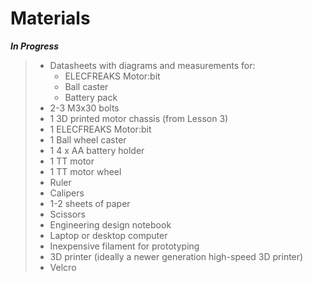 # Materials
***In Progress***
> - Datasheets with diagrams and measurements for:
>   - ELECFREAKS Motor:bit
>   - Ball caster
>   - Battery pack
> - 2-3 M3x30 bolts
> - 1 3D printed motor chassis (from Lesson 3)
> - 1 ELECFREAKS Motor:bit
> - 1 Ball wheel caster
> - 1 4 x AA battery holder
> - 1 TT motor
> - 1 TT motor wheel
> - Ruler
> - Calipers
> - 1-2 sheets of paper
> - Scissors
> - Engineering design notebook
> - Laptop or desktop computer
> - Inexpensive filament for prototyping
> - 3D printer (ideally a newer generation high-speed  3D printer)
> - Velcro